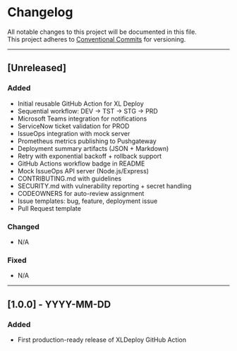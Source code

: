 # Changelog

All notable changes to this project will be documented in this file.  
This project adheres to [Conventional Commits](https://www.conventionalcommits.org/) for versioning.

---

## [Unreleased]

### Added
- Initial reusable GitHub Action for XL Deploy
- Sequential workflow: DEV → TST → STG → PRD
- Microsoft Teams integration for notifications
- ServiceNow ticket validation for PROD
- IssueOps integration with mock server
- Prometheus metrics publishing to Pushgateway
- Deployment summary artifacts (JSON + Markdown)
- Retry with exponential backoff + rollback support
- GitHub Actions workflow badge in README
- Mock IssueOps API server (Node.js/Express)
- CONTRIBUTING.md with guidelines
- SECURITY.md with vulnerability reporting + secret handling
- CODEOWNERS for auto-review assignment
- Issue templates: bug, feature, deployment issue
- Pull Request template

### Changed
- N/A

### Fixed
- N/A

---

## [1.0.0] - YYYY-MM-DD
### Added
- First production-ready release of XLDeploy GitHub Action
